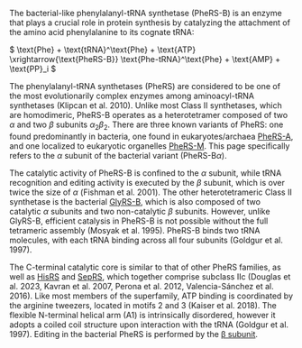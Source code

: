 
The bacterial-like phenylalanyl-tRNA synthetase (PheRS-B) is an enzyme that plays a crucial role in protein synthesis by catalyzing the attachment of the amino acid phenylalanine to its cognate tRNA:




$ \text{Phe} + \text{tRNA}^\text{Phe} + \text{ATP} \xrightarrow{\text{PheRS-B}} \text{Phe-tRNA}^\text{Phe} + \text{AMP} + \text{PP}_i  $





The phenylalanyl-tRNA synthetases (PheRS) are considered to be one of the most evolutionarily complex enzymes among aminoacyl-tRNA synthetases (Klipcan et al. 2010).
Unlike most Class II synthetases, which are homodimeric, PheRS-B operates as a heterotetramer composed of two $\alpha$ and two $\beta$ subunits $\alpha_2 \beta_2$. 
There are three known variants of PheRS: one found predominantly in bacteria, one found in eukaryotes/archaea [PheRS-A](/class2/phe3), and one localized to eukaryotic organelles [PheRS-M](/class2/phe5). 
This page specifically refers to the $\alpha$ subunit of the bacterial variant (PheRS-B$\alpha$). 



The catalytic activity of PheRS-B is confined to the $\alpha$ subunit, while tRNA recognition and editing activity is executed by the $\beta$ subunit, 
which is over twice the size of $\alpha$ (Fishman et al. 2001). The other heterotetrameric Class II synthetase is the bacterial [GlyRS-B](/class2/gly2), which is also composed of two catalytic $\alpha$ subunits and two non-catalytic  $\beta$ subunits. 
However, unlike GlyRS-B, efficient catalysis in PheRS-B is not possible without the full tetrameric assembly (Mosyak et al. 1995). 
PheRS-B binds two tRNA molecules, with each tRNA binding across all four subunits (Goldgur et al. 1997). 

The C-terminal catalytic core is similar to that of other PheRS families, as well as [HisRS](/class2/his) and [SepRS](/class2/sep), which together comprise subclass IIc
(Douglas et al. 2023, Kavran et al. 2007, Perona et al. 2012, Valencia-Sánchez et al. 2016). Like most members of the superfamily, ATP binding is coordinated by the arginine tweezers, located in motifs 2 and 3 (Kaiser et al. 2018). The flexible N-terminal helical arm (A1) is intrinsically disordered, however it adopts a coiled coil structure upon interaction with the tRNA (Goldgur et al. 1997). Editing in the bacterial PheRS is performed by the [&beta; subunit](/class2/phe1).




